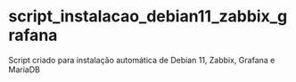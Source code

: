 # script_instalacao_debian11_zabbix_grafana
Script criado para instalação automática de Debian 11, Zabbix, Grafana e MariaDB

